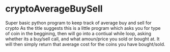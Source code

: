 # cryptoAverageBuySell
Super basic python program to keep track of average buy and sell for crypto
As the title suggests this is a little program which asks you for type of coin in the beggining, then will go into a contiual while loop,
asking whether its a buy/sell call, and what amoun/price you sold or bought at. It will then simply return that average cost for the coins you have bought/sold.
